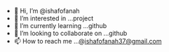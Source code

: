- 👋 Hi, I’m @ishafofanah
- 👀 I’m interested in ...project
- 🌱 I’m currently learning ...github
- 💞️ I’m looking to collaborate on ...github
- 📫 How to reach me ...@ishafofanah37@gmail.com

<!---
ishafofanah/ishafofanah is a ✨ special ✨ repository because its `README.md` (this file) appears on your GitHub profile.
You can click the Preview link to take a look at your changes.
--->
